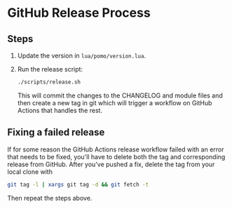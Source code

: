 # GitHub Release Process

## Steps

1. Update the version in `lua/pomo/version.lua`.

3. Run the release script:

    ```bash
    ./scripts/release.sh
    ```

    This will commit the changes to the CHANGELOG and module files and then create a new tag in git
    which will trigger a workflow on GitHub Actions that handles the rest.

## Fixing a failed release

If for some reason the GitHub Actions release workflow failed with an error that needs to be fixed, you'll have to delete both the tag and corresponding release from GitHub. After you've pushed a fix, delete the tag from your local clone with

```bash
git tag -l | xargs git tag -d && git fetch -t
```

Then repeat the steps above.
